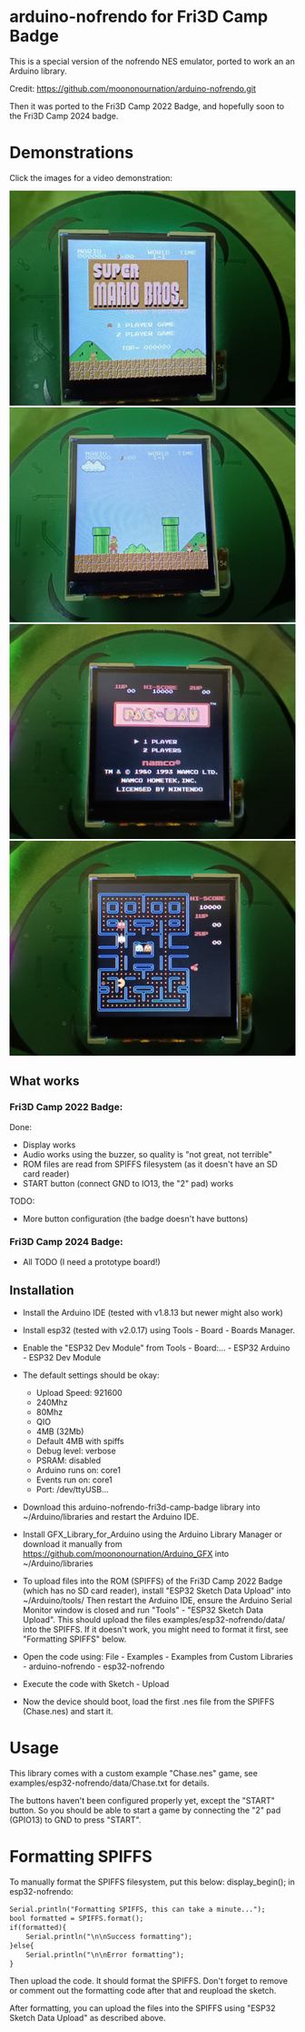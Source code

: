 # arduino-nofrendo for Fri3D Camp Badge

This is a special version of the nofrendo NES emulator, ported to work an an Arduino library.

Credit: https://github.com/moononournation/arduino-nofrendo.git

Then it was ported to the Fri3D Camp 2022 Badge, and hopefully soon to the Fri3D Camp 2024 badge.

# Demonstrations

Click the images for a video demonstration:

[![SuperMario1](/images/IMG_20240608_112621404.jpg)](https://www.youtube.com/watch?v=mjQrPMMnwLo)
[![SuperMario2](/images/IMG_20240608_112636094.jpg)](https://www.youtube.com/watch?v=mjQrPMMnwLo)
[![PacMan1](/images/IMG_20240608_115050745.jpg)](https://www.youtube.com/watch?v=A5guqi13I2M)
[![PacMan2](/images/IMG_20240608_115120776.jpg)](https://www.youtube.com/watch?v=A5guqi13I2M)

## What works

### Fri3D Camp 2022 Badge:

Done:

* Display works
* Audio works using the buzzer, so quality is "not great, not terrible"
* ROM files are read from SPIFFS filesystem (as it doesn't have an SD card reader)
* START button (connect GND to IO13, the "2" pad) works

TODO:

* More button configuration (the badge doesn't have buttons)

### Fri3D Camp 2024 Badge:

* All TODO (I need a prototype board!)


## Installation

- Install the Arduino IDE (tested with v1.8.13 but newer might also work)
- Install esp32 (tested with v2.0.17) using Tools - Board - Boards Manager.

- Enable the "ESP32 Dev Module" from Tools - Board:... - ESP32 Arduino - ESP32 Dev Module
- The default settings should be okay:
	- Upload Speed: 921600
	- 240Mhz
	- 80Mhz
	- QIO
	- 4MB (32Mb)
	- Default 4MB with spiffs
	- Debug level: verbose
	- PSRAM: disabled
	- Arduino runs on: core1
	- Events run on: core1
	- Port: /dev/ttyUSB...

- Download this arduino-nofrendo-fri3d-camp-badge library into ~/Arduino/libraries and restart the Arduino IDE.
- Install GFX_Library_for_Arduino using the Arduino Library Manager or download it manually from https://github.com/moononournation/Arduino_GFX into ~/Arduino/libraries

- To upload files into the ROM (SPIFFS) of the Fri3D Camp 2022 Badge (which has no SD card reader), install "ESP32 Sketch Data Upload" into ~/Arduino/tools/
Then restart the Arduino IDE, ensure the Arduino Serial Monitor window is closed and run "Tools" - "ESP32 Sketch Data Upload".
This should upload the files examples/esp32-nofrendo/data/ into the SPIFFS.
If it doesn't work, you might need to format it first, see "Formatting SPIFFS" below.

- Open the code using: File - Examples - Examples from Custom Libraries - arduino-nofrendo - esp32-nofrendo
- Execute the code with Sketch - Upload

- Now the device should boot, load the first .nes file from the SPIFFS (Chase.nes) and start it.


# Usage

This library comes with a custom example "Chase.nes" game, see examples/esp32-nofrendo/data/Chase.txt for details.

The buttons haven't been configured properly yet, except the "START" button.
So you should be able to start a game by connecting the "2" pad (GPIO13) to GND to press "START".


# Formatting SPIFFS

To manually format the SPIFFS filesystem, put this below: display_begin(); in esp32-nofrendo:

```
Serial.println("Formatting SPIFFS, this can take a minute...");
bool formatted = SPIFFS.format();
if(formatted){
    Serial.println("\n\nSuccess formatting");
}else{
    Serial.println("\n\nError formatting");
}
```

Then upload the code. It should format the SPIFFS.
Don't forget to remove or comment out the formatting code after that and reupload the sketch.

After formatting, you can upload the files into the SPIFFS using "ESP32 Sketch Data Upload" as described above.

